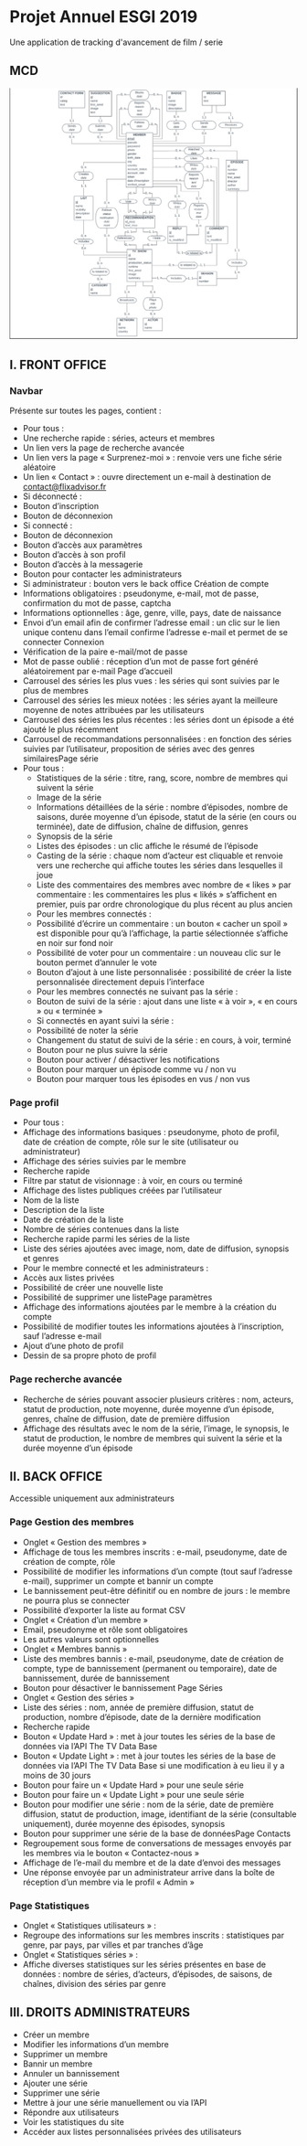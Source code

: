 # Projet Annuel ESGI 2019

Une application de tracking d'avancement de film / serie

## MCD

![MCD](./public/images/FlixAdvisorMCD.png)


## I. FRONT OFFICE

### Navbar

Présente sur toutes les pages, contient :

- Pour tous :
- Une recherche rapide : séries, acteurs et membres
- Un lien vers la page de recherche avancée
- Un lien vers la page « Surprenez-moi » : renvoie vers une fiche série aléatoire
- Un lien « Contact » : ouvre directement un e-mail à destination de
contact@flixadvisor.fr
- Si déconnecté :
- Bouton d’inscription
- Bouton de déconnexion
- Si connecté :
- Bouton de déconnexion
- Bouton d’accès aux paramètres
- Bouton d’accès à son profil
- Bouton d’accès à la messagerie
- Bouton pour contacter les administrateurs
- Si administrateur : bouton vers le back office
Création de compte
- Informations obligatoires : pseudonyme, e-mail, mot de passe, confirmation du mot de
passe, captcha
- Informations optionnelles : âge, genre, ville, pays, date de naissance
- Envoi d’un email afin de confirmer l’adresse email : un clic sur le lien unique contenu dans
l’email confirme l’adresse e-mail et permet de se connecter
Connexion
- Vérification de la paire e-mail/mot de passe
- Mot de passe oublié : réception d’un mot de passe fort généré aléatoirement par e-mail
Page d’accueil
- Carrousel des séries les plus vues : les séries qui sont suivies par le plus de membres
- Carrousel des séries les mieux notées : les séries ayant la meilleure moyenne de notes
attribuées par les utilisateurs
- Carrousel des séries les plus récentes : les séries dont un épisode a été ajouté le plus
récemment
- Carrousel de recommandations personnalisées : en fonction des séries suivies par
l’utilisateur, proposition de séries avec des genres similairesPage série
- Pour tous :
  - Statistiques de la série : titre, rang, score, nombre de membres qui suivent la série
  - Image de la série
  - Informations détaillées de la série : nombre d’épisodes, nombre de saisons, durée
moyenne d’un épisode, statut de la série (en cours ou terminée), date de diffusion,
chaîne de diffusion, genres
  - Synopsis de la série
  - Listes des épisodes : un clic affiche le résumé de l’épisode
  - Casting de la série : chaque nom d’acteur est cliquable et renvoie vers une recherche
  qui affiche toutes les séries dans lesquelles il joue
  - Liste des commentaires des membres avec nombre de « likes » par commentaire :
  les commentaires les plus « likés » s’affichent en premier, puis par ordre
  chronologique du plus récent au plus ancien
  - Pour les membres connectés :
  - Possibilité d’écrire un commentaire : un bouton « cacher un spoil » est disponible
  pour qu’à l’affichage, la partie sélectionnée s’affiche en noir sur fond noir
  - Possibilité de voter pour un commentaire : un nouveau clic sur le bouton permet
  d’annuler le vote
  - Bouton d’ajout à une liste personnalisée : possibilité de créer la liste personnalisée
  directement depuis l’interface
  - Pour les membres connectés ne suivant pas la série :
  - Bouton de suivi de la série : ajout dans une liste « à voir », « en cours » ou
  « terminée »
  - Si connectés en ayant suivi la série :
  - Possibilité de noter la série
  - Changement du statut de suivi de la série : en cours, à voir, terminé
  - Bouton pour ne plus suivre la série
  - Bouton pour activer / désactiver les notifications
  - Bouton pour marquer un épisode comme vu / non vu
  - Bouton pour marquer tous les épisodes en vus / non vus
### Page profil
- Pour tous :
- Affichage des informations basiques : pseudonyme, photo de profil, date de création
de compte, rôle sur le site (utilisateur ou administrateur)
- Affichage des séries suivies par le membre
- Recherche rapide
- Filtre par statut de visionnage : à voir, en cours ou terminé
- Affichage des listes publiques créées par l’utilisateur
- Nom de la liste
- Description de la liste
- Date de création de la liste
- Nombre de séries contenues dans la liste
- Recherche rapide parmi les séries de la liste
- Liste des séries ajoutées avec image, nom, date de diffusion, synopsis et
genres
- Pour le membre connecté et les administrateurs :
- Accès aux listes privées
- Possibilité de créer une nouvelle liste
- Possibilité de supprimer une listePage paramètres
- Affichage des informations ajoutées par le membre à la création du compte
- Possibilité de modifier toutes les informations ajoutées à l’inscription, sauf l’adresse e-mail
- Ajout d’une photo de profil
- Dessin de sa propre photo de profil
### Page recherche avancée
- Recherche de séries pouvant associer plusieurs critères : nom, acteurs, statut de production,
note moyenne, durée moyenne d’un épisode, genres, chaîne de diffusion, date de première
diffusion
- Affichage des résultats avec le nom de la série, l’image, le synopsis, le statut de production,
le nombre de membres qui suivent la série et la durée moyenne d’un épisode
## II. BACK OFFICE

Accessible uniquement aux administrateurs

###  Page Gestion des membres

- Onglet « Gestion des membres »
- Affichage de tous les membres inscrits : e-mail, pseudonyme, date de création de
compte, rôle
- Possibilité de modifier les informations d’un compte (tout sauf l’adresse e-mail),
supprimer un compte et bannir un compte
- Le bannissement peut-être définitif ou en nombre de jours : le membre ne pourra
plus se connecter
- Possibilité d’exporter la liste au format CSV
- Onglet « Création d’un membre »
- Email, pseudonyme et rôle sont obligatoires
- Les autres valeurs sont optionnelles
- Onglet « Membres bannis »
- Liste des membres bannis : e-mail, pseudonyme, date de création de compte, type
de bannissement (permanent ou temporaire), date de bannissement, durée de
bannissement
- Bouton pour désactiver le bannissement
Page Séries
- Onglet « Gestion des séries »
- Liste des séries : nom, année de première diffusion, statut de production, nombre
d’épisode, date de la dernière modification
- Recherche rapide
- Bouton « Update Hard » : met à jour toutes les séries de la base de données via l’API
The TV Data Base
- Bouton « Update Light » : met à jour toutes les séries de la base de données via l’API
The TV Data Base si une modification à eu lieu il y a moins de 30 jours
- Bouton pour faire un « Update Hard » pour une seule série
- Bouton pour faire un « Update Light » pour une seule série
- Bouton pour modifier une série : nom de la série, date de première diffusion, statut
de production, image, identifiant de la série (consultable uniquement), durée
moyenne des épisodes, synopsis
- Bouton pour supprimer une série de la base de donnéesPage Contacts
- Regroupement sous forme de conversations de messages envoyés par les membres via le
bouton « Contactez-nous »
- Affichage de l’e-mail du membre et de la date d’envoi des messages
- Une réponse envoyée par un administrateur arrive dans la boîte de réception d’un membre
via le profil « Admin »

### Page Statistiques

- Onglet « Statistiques utilisateurs » :
- Regroupe des informations sur les membres inscrits : statistiques par genre, par
pays, par villes et par tranches d’âge
- Onglet « Statistiques séries » :
- Affiche diverses statistiques sur les séries présentes en base de données : nombre de
séries, d’acteurs, d’épisodes, de saisons, de chaînes, division des séries par genre

## III. DROITS ADMINISTRATEURS
- Créer un membre
- Modifier les informations d’un membre
- Supprimer un membre
- Bannir un membre
- Annuler un bannissement
- Ajouter une série
- Supprimer une série
- Mettre à jour une série manuellement ou via l’API
- Répondre aux utilisateurs
- Voir les statistiques du site
- Accéder aux listes personnalisées privées des utilisateurs
